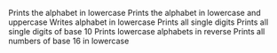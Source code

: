 Prints the alphabet in lowercase
Prints the alphabet in lowercase and uppercase
Writes alphabet in lowercase
Prints all single digits
Prints all single digits of base 10
Prints lowercase alphabets in reverse
Prints all numbers of base 16 in lowercase
